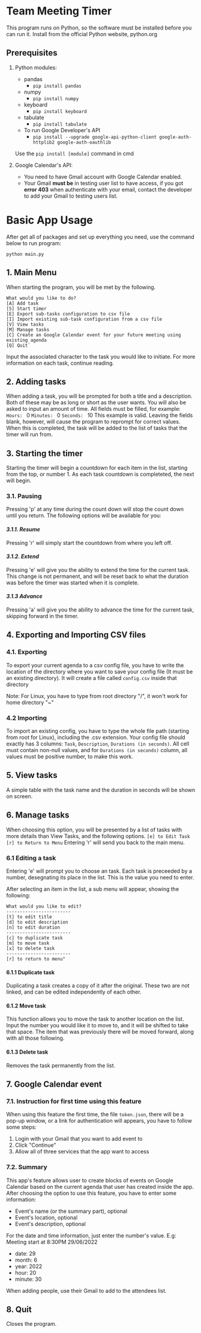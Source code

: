 # Team Meeting Timer
This program runs on Python, so the software must be installed before you can run it. Install from the official Python website, python.org

## Prerequisites
1. Python modules: 
    - pandas
        - `pip install pandas`
    - numpy
        - `pip install numpy`
    - keyboard
        - `pip install keyboard`
    - tabulate
        - `pip install tabulate`
    - To run Google Developer's API
        - `pip install --upgrade google-api-python-client google-auth-httplib2 google-auth-oauthlib`

    Use the `pip install [module]` command in cmd

2. Google Calendar's API:

    - You need to have Gmail account with Google Calendar enabled.
    - Your Gmail **must be** in testing user list to have access, if you got **error 403** when authenticate with your email, contact the developer to add your Gmail to testing users list.

# Basic App Usage

After get all of packages and set up everything you need, use the command below to run program:

    python main.py

## 1. Main Menu
When starting the program, you will be met by the following.
```
What would you like to do?
[A] Add task
[S] Start timer
[E] Export sub-tasks configuration to csv file
[I] Import existing sub-task configuration from a csv file
[V] View tasks
[M] Manage tasks
[C] Create an Google Calendar event for your future meeting using existing agenda
[Q] Quit`
```
Input the associated character to the task you would like to initiate. 
For more information on each task, continue reading. 

## 2. Adding tasks
When adding a task, you will be prompted for both a title and a description. Both of these may be as long or short as the user wants. 
You will also be asked to input an amount of time. All fields must be filled, for example:
`Hours: ` 0
`Minutes: ` 0
`Seconds: ` 10 
This example is valid. Leaving the fields blank, however, will cause the program to reprompt for correct values.
When this is completed, the task will be added to the list of tasks that the timer will run from.

## 3. Starting the timer
Starting the timer will begin a countdown for each item in the list, starting from the top, or number 1. As each task countdown is completeted, the next will begin.

### 3.1. Pausing
Pressing 'p' at any time during the count down will stop the count down until you return. The following options will be available for you:
#### *3.1.1. Resume*
Pressing 'r' will simply start the countdown from where you left off.
#### *3.1.2. Extend*
Pressing 'e' will give you the ability to extend the time for the current task. This change is not permanent, and will be reset back to what the duration was before the timer was started when it is complete.
#### *3.1.3 Advance*
Pressing 'a' will give you the ability to advance the time for the current task, skipping forward in the timer. 

## 4. Exporting and Importing CSV files

### 4.1. Exporting
To export your current agenda to a csv config file, you have to write the location of the directory where you want to save your config file (It must be an existing directory). It will create a file called `config.csv` inside that directory

Note: For Linux, you have to type from root directory "/", it won't work for home directory "~"

### 4.2 Importing
To import an existing config, you have to type the whole file path (starting from root for Linux), including the .csv extension. Your config file should exactly has 3 columns: `Task`, `Description`, `Durations (in seconds)`. All cell must contain non-null values, and for `Durations (in seconds)` column, all values must be positive number, to make this work.

## 5. View tasks
A simple table with the task name and the duration in seconds will be shown on screen.

## 6. Manage tasks
When choosing this option, you will be presented by a list of tasks with more details than View Tasks, and the following options.
`[e] to Edit Task`
`[r] to Return to Menu`
Entering 'r' will send you back to the main menu.

### 6.1 Editing a task
Entering 'e' will prompt you to choose an task. Each task is preceeded by a number, desegnating its place in the list. This is the value you need to enter.

After selecting an item in the list, a sub menu will appear, showing the following:
```
What would you like to edit?
------------------------
[t] to edit title
[d] to edit description
[n] to edit duration
------------------------
[c] to duplicate task
[m] to move task
[x] to delete task
------------------------
[r] to return to menu"
```

#### 6.1.1 Duplicate task
Duplicating a task creates a copy of it after the original. These two are not linked, and can be edited independently of each other.

#### 6.1.2 Move task
This function allows you to move the task to another location on the list. Input the number you would like it to move to, and it will be shifted to take that space. The item that was previously there will be moved forward, along with all those following.

#### 6.1.3 Delete task
Removes the task permanently from the list. 

## 7. Google Calendar event

### 7.1. Instruction for first time using this feature

When using this feature the first time, the file `token.json`, there will be a pop-up window, or a link for authentication will appears, you have to follow some steps:

1. Login with your Gmail that you want to add event to
2. Click "Continue" 
3. Allow all of three services that the app want to access

### 7.2. Summary

This app's feature allows user to create blocks of events on Google Calendar based on the current agenda that user has created inside the app. After choosing the option to use this feature, you have to enter some information:

- Event's name (or the summary part), optional
- Event's location, optional
- Event's description, optional

For the date and time information, just enter the number's value. E.g: Meeting start at 8:30PM 29/06/2022

- date: 29
- month: 6
- year: 2022
- hour: 20
- minute: 30

When adding people, use their Gmail to add to the attendees list.

## 8. Quit
Closes the program.
